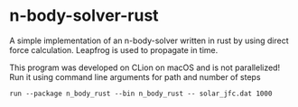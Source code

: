 # n-body-solver-rust

A simple implementation of an n-body-solver written in rust by using direct force calculation. Leapfrog is used to propagate in time.

This program was developed on CLion on macOS and is not parallelized!
Run it using command line arguments for path and number of steps
```
run --package n_body_rust --bin n_body_rust -- solar_jfc.dat 1000
```
